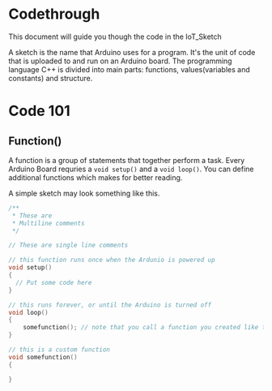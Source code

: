 # Codethrough 
This document will guide you though the code in the IoT_Sketch

A sketch is the name that Arduino uses for a program. It's the unit of code that is uploaded to and run on an Arduino board.
The programming language C++ is divided into main parts: functions, values(variables and constants) and structure. 

# Code 101
## Function()
A function is a group of statements that together perform a task. Every Arduino Board requries a `void setup()` and a `void loop()`. You can define additional functions which makes for better reading.

A simple sketch may look something like this. 

```C++
/**
 * These are 
 * Multiline comments
 */

// These are single line comments

// this function runs once when the Ardunio is powered up
void setup()
{
  // Put some code here  
}

// this runs forever, or until the Arduino is turned off
void loop()
{
    somefunction(); // note that you call a function you created like this 
}

// this is a custom function
void somefunction()
{

}
```
